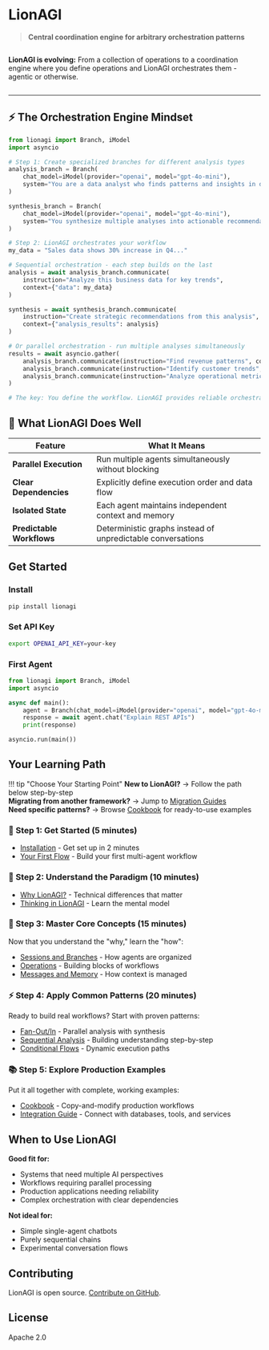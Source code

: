 # LionAGI

> **Central coordination engine for arbitrary orchestration patterns**

<div style="margin: 2em 0;">
<strong>LionAGI is evolving:</strong> From a collection of operations to a coordination engine where you define operations and LionAGI orchestrates them - agentic or otherwise.
</div>

---

## ⚡ The Orchestration Engine Mindset

```python
from lionagi import Branch, iModel
import asyncio

# Step 1: Create specialized branches for different analysis types
analysis_branch = Branch(
    chat_model=iModel(provider="openai", model="gpt-4o-mini"),
    system="You are a data analyst who finds patterns and insights in data."
)

synthesis_branch = Branch(
    chat_model=iModel(provider="openai", model="gpt-4o-mini"), 
    system="You synthesize multiple analyses into actionable recommendations."
)

# Step 2: LionAGI orchestrates your workflow
my_data = "Sales data shows 30% increase in Q4..."

# Sequential orchestration - each step builds on the last
analysis = await analysis_branch.communicate(
    instruction="Analyze this business data for key trends",
    context={"data": my_data}
)

synthesis = await synthesis_branch.communicate(
    instruction="Create strategic recommendations from this analysis", 
    context={"analysis_results": analysis}
)

# Or parallel orchestration - run multiple analyses simultaneously  
results = await asyncio.gather(
    analysis_branch.communicate(instruction="Find revenue patterns", context={"data": my_data}),
    analysis_branch.communicate(instruction="Identify customer trends", context={"data": my_data}),
    analysis_branch.communicate(instruction="Analyze operational metrics", context={"data": my_data})
)

# The key: You define the workflow. LionAGI provides reliable orchestration.
```

## 🎯 What LionAGI Does Well

| Feature | What It Means |
|---------|---------------|
| **Parallel Execution** | Run multiple agents simultaneously without blocking |
| **Clear Dependencies** | Explicitly define execution order and data flow |
| **Isolated State** | Each agent maintains independent context and memory |
| **Predictable Workflows** | Deterministic graphs instead of unpredictable conversations |

## Get Started

### Install

```bash
pip install lionagi
```

### Set API Key

```bash
export OPENAI_API_KEY=your-key
```

### First Agent

```python
from lionagi import Branch, iModel
import asyncio

async def main():
    agent = Branch(chat_model=iModel(provider="openai", model="gpt-4o-mini"))
    response = await agent.chat("Explain REST APIs")
    print(response)

asyncio.run(main())
```

## Your Learning Path

!!! tip "Choose Your Starting Point"
    **New to LionAGI?** → Follow the path below step-by-step  
    **Migrating from another framework?** → Jump to [Migration Guides](migration/)  
    **Need specific patterns?** → Browse [Cookbook](cookbook/) for ready-to-use examples

### 🚀 Step 1: Get Started (5 minutes)

- [Installation](quickstart/installation.md) - Get set up in 2 minutes
- [Your First Flow](quickstart/your-first-flow.md) - Build your first multi-agent workflow

### 🧠 Step 2: Understand the Paradigm (10 minutes)

- [Why LionAGI?](thinking-in-lionagi/why-lionagi.md) - Technical differences that matter
- [Thinking in LionAGI](thinking-in-lionagi/) - Learn the mental model

### 🔧 Step 3: Master Core Concepts (15 minutes)

Now that you understand the "why," learn the "how":

- [Sessions and Branches](core-concepts/sessions-and-branches.md) - How agents are organized
- [Operations](core-concepts/operations.md) - Building blocks of workflows
- [Messages and Memory](core-concepts/messages-and-memory.md) - How context is managed

### ⚡ Step 4: Apply Common Patterns (20 minutes)

Ready to build real workflows? Start with proven patterns:

- [Fan-Out/In](patterns/fan-out-in.md) - Parallel analysis with synthesis
- [Sequential Analysis](patterns/sequential-analysis.md) - Building understanding step-by-step
- [Conditional Flows](patterns/conditional-flows.md) - Dynamic execution paths

### 📚 Step 5: Explore Production Examples

Put it all together with complete, working examples:

- [Cookbook](cookbook/) - Copy-and-modify production workflows
- [Integration Guide](integrations/) - Connect with databases, tools, and services

## When to Use LionAGI

**Good fit for:**

- Systems that need multiple AI perspectives
- Workflows requiring parallel processing
- Production applications needing reliability
- Complex orchestration with clear dependencies

**Not ideal for:**

- Simple single-agent chatbots
- Purely sequential chains
- Experimental conversation flows

## Contributing

LionAGI is open source.
[Contribute on GitHub](https://github.com/khive-ai/lionagi).

## License

Apache 2.0
